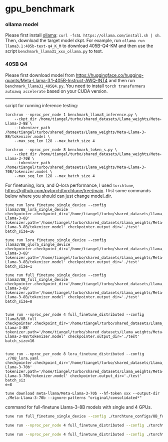 # gpu_benchmark

### ollama model
Please first install [ollama](https://ollama.com/download/linux): `curl -fsSL https://ollama.com/install.sh | sh`. Then, download the target model ckpt. For example, run `ollama run llama3.1:405b-text-q4_K_M` to download 405B-Q4-KM and then use the script `benchmark_llama31_xxx_ollama.py` to test.

### 405B Q4
Please first download model from https://huggingface.co/hugging-quants/Meta-Llama-3.1-405B-Instruct-AWQ-INT4 and then run `benchmark_llama31_405Q4.py`. You need to install `torch transformers autoawq accelerate` based on your CUDA version.

---

script for running inference testing:
```
torchrun --nproc_per_node 1 benchmark_llama3_inference.py \
    --ckpt_dir /home/tiangel/turbo/shared_datasets/Llama_weights/Meta-Llama-3-8B \
    --tokenizer_path /home/tiangel/turbo/shared_datasets/Llama_weights/Meta-Llama-3-8B/tokenizer.model \
    --max_seq_len 128 --max_batch_size 4

torchrun --nproc_per_node 8 benchmark_token_s.py \
    --ckpt_dir /home/tiangel/turbo/shared_datasets/Llama_weights/Meta-Llama-3-70B \
    --tokenizer_path /home/tiangel/turbo/shared_datasets/Llama_weights/Meta-Llama-3-70B/tokenizer.model \
    --max_seq_len 128 --max_batch_size 4
```

For finetuning, lora, and Q-lora performance, I used `torchtune`, https://github.com/pytorch/torchtune/tree/main. I list some commands below where you should can just change model_dir.

```
tune run lora_finetune_single_device --config llama3/8B_lora_single_device checkpointer.checkpoint_dir='/home/tiangel/turbo/shared_datasets/Llama_weights/Meta-Llama-3-8B' tokenizer.path='/home/tiangel/turbo/shared_datasets/Llama_weights/Meta-Llama-3-8B/tokenizer.model' checkpointer.output_dir='./test' batch_size=16

tune run lora_finetune_single_device --config llama3/8B_qlora_single_device checkpointer.checkpoint_dir='/home/tiangel/turbo/shared_datasets/Llama_weights/Meta-Llama-3-8B' tokenizer.path='/home/tiangel/turbo/shared_datasets/Llama_weights/Meta-Llama-3-8B/tokenizer.model' checkpointer.output_dir='./test' batch_size=1

tune run full_finetune_single_device --config llama3/8B_full_single_device checkpointer.checkpoint_dir='/home/tiangel/turbo/shared_datasets/Llama_weights/Meta-Llama-3-8B' tokenizer.path='/home/tiangel/turbo/shared_datasets/Llama_weights/Meta-Llama-3-8B/tokenizer.model' checkpointer.output_dir='./test' batch_size=8


tune run --nproc_per_node 4 full_finetune_distributed --config llama3/8B_full checkpointer.checkpoint_dir='/home/tiangel/turbo/shared_datasets/Llama_weights/Meta-Llama-3-8B' tokenizer.path='/home/tiangel/turbo/shared_datasets/Llama_weights/Meta-Llama-3-8B/tokenizer.model' checkpointer.output_dir='./test' batch_size=16


tune run --nproc_per_node 8 lora_finetune_distributed --config ./70B_lora.yaml checkpointer.checkpoint_dir='/home/tiangel/turbo/shared_datasets/Llama_weights/Meta-Llama-3-70b' tokenizer.path='/home/tiangel/turbo/shared_datasets/Llama_weights/Meta-Llama-3-70b/tokenizer.model' checkpointer.output_dir='./test' batch_siz
e=8

tune download meta-llama/Meta-Llama-3-70b --hf-token xxx --output-dir ./Meta-Llama-3-70b --ignore-patterns "original/consolidated*"
```

command for full-finetune Llama-3-8B models with single and 4 GPUs.

```bash
tune run full_finetune_single_device --config ./torchtune_configs/8B_full_single_device_wandb.yaml checkpointer.checkpoint_dir='/home/tiangel/turbo/shared_datasets/Llama_weights/Meta-Llama-3-8B' tokenizer.path='/home/tiangel/turbo/shared_datasets/Llama_weights/Meta-Llama-3-8B/tokenizer.model' checkpointer.output_dir='./test' batch_size=8

tune run --nproc_per_node 4 full_finetune_distributed --config ./torchtune_configs/8B_full_wandb.yaml  checkpointer.checkpoint_dir='/home/tiangel/turbo/shared_datasets/Llama_weights/Meta-Llama-3-8B' tokenizer.path='/home/tiangel/turbo/shared_datasets/Llama_weights/Meta-Llama-3-8B/tokenizer.model' checkpointer.output_dir='./test' batch_size=8

tune run --nproc_per_node 4 full_finetune_distributed --config ./torchtune_configs/8B_full_wandb_bs16.yaml  checkpointer.checkpoint_dir='/home/tiangel/turbo/shared_datasets/Llama_weights/Meta-Llama-3-8B' tokenizer.path='/home/tiangel/turbo/shared_datasets/Llama_weights/Meta-Llama-3-8B/tokenizer.model' checkpointer.output_dir='./test' batch_size=16
```
